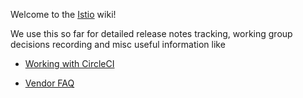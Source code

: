 Welcome to the [Istio](https://istio.io/) wiki!

We use this so far for detailed release notes tracking, working group decisions recording and misc useful information like

- [Working with CircleCI](Working-with-CircleCI) 

- [Vendor FAQ](https://github.com/istio/istio/wiki/Vendor-FAQ)